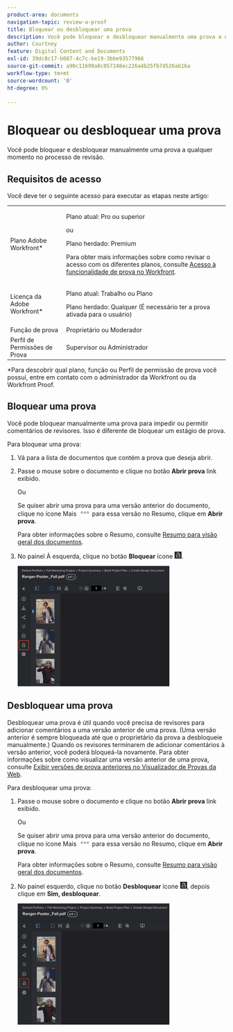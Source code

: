 ```yaml
---
product-area: documents
navigation-topic: review-a-proof
title: Bloquear ou desbloquear uma prova
description: Você pode bloquear e desbloquear manualmente uma prova a qualquer momento no processo de revisão.
author: Courtney
feature: Digital Content and Documents
exl-id: 39dc8c17-b087-4c7c-be19-3bbe93577966
source-git-commit: a90c11699a8c057248ec226a4b25fb7d526ab16a
workflow-type: tm+mt
source-wordcount: '0'
ht-degree: 0%

---
```


# Bloquear ou desbloquear uma prova

Você pode bloquear e desbloquear manualmente uma prova a qualquer momento no processo de revisão.

## Requisitos de acesso

Você deve ter o seguinte acesso para executar as etapas neste artigo:

<table style="table-layout:auto"> 
 <col> 
 <col> 
 <tbody> 
  <tr> 
   <td role="rowheader">Plano Adobe Workfront*</td> 
   <td> <p>Plano atual: Pro ou superior</p> <p>ou</p> <p>Plano herdado: Premium</p> <p>Para obter mais informações sobre como revisar o acesso com os diferentes planos, consulte <a href="/help/quicksilver/administration-and-setup/manage-workfront/configure-proofing/access-to-proofing-functionality.md" class="MCXref xref">Acesso à funcionalidade de prova no Workfront</a>.</p> </td> 
  </tr> 
  <tr> 
   <td role="rowheader">Licença da Adobe Workfront*</td> 
   <td> <p>Plano atual: Trabalho ou Plano</p> <p>Plano herdado: Qualquer (É necessário ter a prova ativada para o usuário)</p> </td> 
  </tr> 
  <tr> 
   <td role="rowheader">Função de prova</td> 
   <td>Proprietário ou Moderador</td> 
  </tr> 
  <tr> 
   <td role="rowheader">Perfil de Permissões de Prova </td> 
   <td>Supervisor ou Administrador</td> 
  </tr> 
 </tbody> 
</table>

&#42;Para descobrir qual plano, função ou Perfil de permissão de prova você possui, entre em contato com o administrador da Workfront ou da Workfront Proof.

## Bloquear uma prova

Você pode bloquear manualmente uma prova para impedir ou permitir comentários de revisores. Isso é diferente de bloquear um estágio de prova.

Para bloquear uma prova:

1. Vá para a lista de documentos que contém a prova que deseja abrir.
1. Passe o mouse sobre o documento e clique no botão **Abrir prova** link exibido.

   Ou

   Se quiser abrir uma prova para uma versão anterior do documento, clique no ícone Mais ![](assets/more-icon.png) para essa versão no Resumo, clique em **Abrir prova**.

   Para obter informações sobre o Resumo, consulte [Resumo para visão geral dos documentos](../../../../documents/managing-documents/summary-for-documents.md).

1. No painel À esquerda, clique no botão **Bloquear** ícone ![](assets/unlock-proof-icon.png).

   ![](assets/lock-proof-350x277.png)

## Desbloquear uma prova

Desbloquear uma prova é útil quando você precisa de revisores para adicionar comentários a uma versão anterior de uma prova. (Uma versão anterior é sempre bloqueada até que o proprietário da prova a desbloqueie manualmente.) Quando os revisores terminarem de adicionar comentários à versão anterior, você poderá bloqueá-la novamente. Para obter informações sobre como visualizar uma versão anterior de uma prova, consulte [Exibir versões de prova anteriores no Visualizador de Provas da Web](../../../../workfront-proof/wp-work-proofsfiles/review-proofs-wpv/view-previous-proof-versions.md).

Para desbloquear uma prova:

1. Passe o mouse sobre o documento e clique no botão **Abrir prova** link exibido.

   Ou

   Se quiser abrir uma prova para uma versão anterior do documento, clique no ícone Mais ![](assets/more-icon.png) para essa versão no Resumo, clique em **Abrir prova**.

   Para obter informações sobre o Resumo, consulte [Resumo para visão geral dos documentos](../../../../documents/managing-documents/summary-for-documents.md).

1. No painel esquerdo, clique no botão **Desbloquear** ícone ![](assets/unlock-proof-icon.png), depois clique em **Sim, desbloquear**.

   ![](assets/copy-of-unlock-proof-350x279.png)
